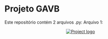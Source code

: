 # Projeto GAVB
<div align="center">

</div>
Este repositório contém 2 arquivos .py:
Arquivo 1: 


<p align="center">
  <a href="" rel="noopener">
    <img src="https://github.com/diegomendesbrasil/gavb/blob/master/image/twiiter_arquitetura_final.png" alt="Project logo">
 </a>
</p>


